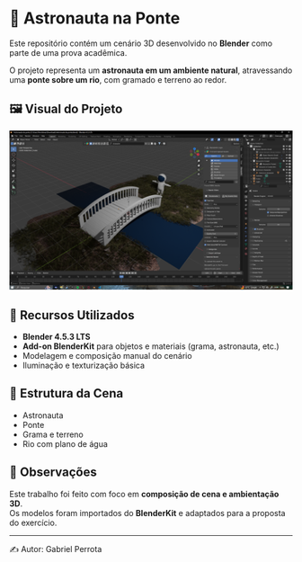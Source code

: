 # 🌉 Astronauta na Ponte

Este repositório contém um cenário 3D desenvolvido no **Blender** como parte de uma prova acadêmica.

O projeto representa um **astronauta em um ambiente natural**, atravessando uma **ponte sobre um rio**, com gramado e terreno ao redor.

## 🖼️ Visual do Projeto

![Cenário no Blender](imagem_2025-10-01_181522216.png)

## 🎨 Recursos Utilizados
- **Blender 4.5.3 LTS**
- **Add-on BlenderKit** para objetos e materiais (grama, astronauta, etc.)
- Modelagem e composição manual do cenário
- Iluminação e texturização básica

## 🚀 Estrutura da Cena
- Astronauta
- Ponte
- Grama e terreno
- Rio com plano de água

## 📌 Observações
Este trabalho foi feito com foco em **composição de cena e ambientação 3D**.  
Os modelos foram importados do **BlenderKit** e adaptados para a proposta do exercício.

---



✍️ Autor: Gabriel Perrota
